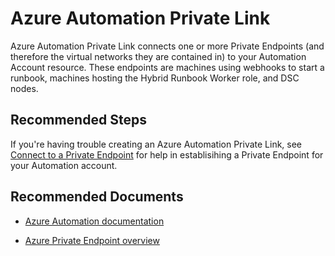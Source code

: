 <properties
  pagetitle="Azure Automation Private Link &#xD;"
  service=""
  resource=""
  ms.author="bhpat"
  selfhelptype="Generic"
  supporttopicids="32784470"
  productpesids="15607"
  cloudenvironments="public, fairfax, mooncake, blackforest, ussec, usnat"
  disableclouds=""
  articleid="fffc7dc5-3808-4208-9458-95ea759a66db"
  ownershipid="Compute_Automation" />
# Azure Automation Private Link 

Azure Automation Private Link connects one or more Private Endpoints (and therefore the virtual networks they are contained in) to your Automation Account resource. These endpoints are machines using webhooks to start a runbook, machines hosting the Hybrid Runbook Worker role, and DSC nodes.
 
## **Recommended Steps**

If you're having trouble creating an Azure Automation Private Link, see [Connect to a Private Endpoint](https://docs.microsoft.com/azure/automation/how-to/private-link-security#connect-to-a-private-endpoint) for help in establisihing a Private Endpoint for your Automation account.

## **Recommended Documents**

- [Azure Automation documentation](https://docs.microsoft.com/azure/automation/?WT.mc_id=Portal-Microsoft_Azure_Support)

- [Azure Private Endpoint overview](https://docs.microsoft.com/azure/private-link/private-endpoint-overview)